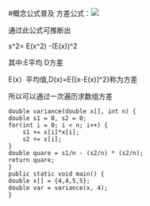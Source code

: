 #概念公式普及
方差公式：![](https://raw.githubusercontent.com/taomylife521/taomylife521.github.io/master/images/postimg/%E6%96%B9%E5%B7%AE%E5%85%AC%E5%BC%8F.png)

通过此公式可推断出

s^2= E(x^2) -(E(x))^2

其中:E平均 D方差

E(x）平均值,D(x)=E{[x-E(x)]^2}称为方差

所以可以通过一次遍历求数组方差

    double variance(double x[], int n) {  
    double s1 = 0, s2 = 0;  
    for(int i = 0; i < n; i++) {  
        s1 += x[i]*x[i];  
        s2 += x[i];  
    }  
    double quare = s1/n - (s2/n) * (s2/n);  
    return quare;  
	}  
	public static void main() {  
    double x[] = {4,4,5,5};  
    double var = variance(x, 4);  
	} 